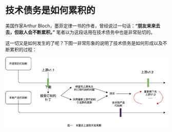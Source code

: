 # 技术债务是如何累积的

美国作家Arthur Bloch，墨菲定律一书的作者，曾经说过一句话：**“朋友来来去去，但敌人会不断累积。”** 笔者以为这段话用在技术债务中也是非常贴切的。

这一切又是如何发生的了呢？下图一非常形象的说明了技术债务是如何形成以及不断累积的过程：

 ![](open-source-tech-debt.png)